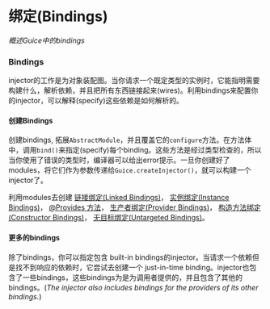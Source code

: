 # 绑定(Bindings)

*概述Guice中的bindings*

### Bindings
injector的工作是为对象装配图。当你请求一个既定类型的实例时，它能指明需要构建什么，解析依赖，并且把所有东西链接起来(wires)。利用bindings来配置你的injector，可以解释(specify)这些依赖是如何解析的。

#### 创建Bindings
创建bindings, 拓展`AbstractModule`，并且覆盖它的`configure`方法。在方法体中，调用`bind()`来指定(specify)每个binding。这些方法是经过类型检查的，所以当你使用了错误的类型时，编译器可以给出error提示。一旦你创建好了modules，将它们作为参数传递给`Guice.createInjector()`，就可以构建一个injector了。

利用modules去创建
[链接绑定(Linked Bindings)](Linked_Bindings.md)，
[实例绑定(Instance Bindings)](Instance_Bindings.md)，
[@Provides 方法](@Provide_Methods.md)，
[生产者绑定(Provider Bindings)](Provider_Bindings.md)，
[构造方法绑定(Constructor Bindings)](Constructor_Bindings.md)， 
[无目标绑定(Untargeted Bindings)](Untargeted_Bindings.md)。


#### 更多的bindings
除了bindings，你可以指定包含 built-in bindings的injector。当请求一个依赖但是找不到响应的依赖时，它尝试去创建一个 just-in-time binding。injector也包含了一些bindings，这些bindings为是为调用者提供的，并且包含了其他的bindings。(*The injector also includes bindings for the providers of its other bindings.*)